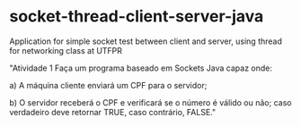 # socket-thread-client-server-java

Application for simple socket test between client and server, using thread for networking class at UTFPR

"Atividade 1
Faça um programa baseado em Sockets Java capaz onde:
 
 a) A máquina cliente enviará um CPF para o servidor;
 
 
 b) O servidor receberá o CPF e verificará se o número é válido ou não; caso verdadeiro deve retornar TRUE, caso contrário, FALSE."

